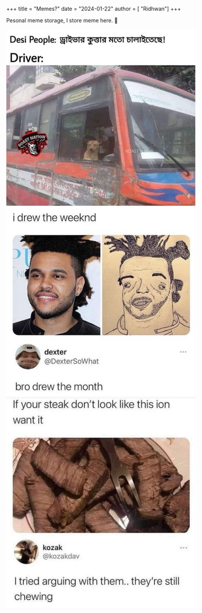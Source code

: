 +++
title = "Memes?"
date = "2024-01-22"
author = [ "Ridhwan"]
+++

Pesonal meme storage, I store meme here. 👶

![1](/images/memes/dog1.png)
![2](/images/memes/weekend.png)
![3](/images/memes/khaown.png)


